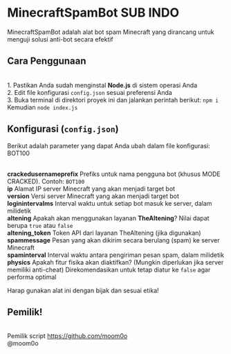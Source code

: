 # MinecraftSpamBot SUB INDO
MinecraftSpamBot adalah alat bot spam Minecraft yang dirancang untuk menguji solusi anti-bot secara efektif

## Cara Penggunaan
<br>1. Pastikan Anda sudah menginstal **Node.js** di sistem operasi Anda
<br>2. Edit file konfigurasi `config.json` sesuai preferensi Anda
<br>3. Buka terminal di direktori proyek ini dan jalankan perintah berikut: `npm i` Kemudian `node index.js`

## Konfigurasi (`config.json`)

Berikut adalah parameter yang dapat Anda ubah dalam file konfigurasi: BOT100

<br>**crackedusernameprefix**
  Prefiks untuk nama pengguna bot (khusus MODE CRACKED). Contoh: `BOT100`
<br>**ip**
  Alamat IP server Minecraft yang akan menjadi target bot
<br>**version**
  Versi server Minecraft yang akan menjadi target bot
<br>**loginintervalms**
  Interval waktu untuk setiap bot masuk ke server, dalam milidetik
<br>**altening**
  Apakah akan menggunakan layanan **TheAltening**? Nilai dapat berupa `true` atau `false`
<br>**altening_token**
  Token API dari layanan TheAltening (jika digunakan)
<br>**spammessage**
  Pesan yang akan dikirim secara berulang (spam) ke server Minecraft
<br>**spaminterval**
  Interval waktu antara pengiriman pesan spam, dalam milidetik
<br>**physics**
  Apakah fitur fisika akan diaktifkan? (Mungkin diperlukan jika server memiliki anti-cheat)
  Direkomendasikan untuk tetap diatur ke `false` agar performa optimal

Harap gunakan alat ini dengan bijak dan sesuai etika!

## Pemilik!
<br>Pemilik script https://github.com/moom0o 
<br>@moom0o
